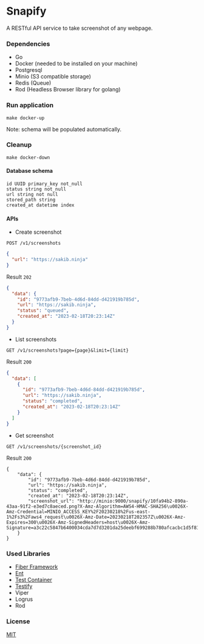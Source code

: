 # Snapify

A RESTful API service to take screenshot of any webpage.

### Dependencies

* Go
* Docker (needed to be installed on your machine)
* Postgresql
* Minio (S3 compatible storage)
* Redis (Queue)
* Rod (Headless Browser library for golang)

### Run application

```shell
make docker-up
```

Note: schema will be populated automatically.

### Cleanup

```shell
make docker-down
```

#### Database schema

```text
id UUID primary_key not_null
status string not_null
url string not null
stored_path string
created_at datetime index
```

#### APIs

* Create screenshot

`POST /v1/screenshots`

```json
{
  "url": "https://sakib.ninja"
}
```

Result `202`

```json
{
  "data": {
    "id": "9773afb9-7beb-4d6d-84dd-d421919b785d",
    "url": "https://sakib.ninja",
    "status": "queued",
    "created_at": "2023-02-18T20:23:14Z"
  }
}
```

* List screenshots

`GET /v1/screenshots?page={page}&limit={limit}`

Result `200`

```json
{
  "data": [
    {
      "id": "9773afb9-7beb-4d6d-84dd-d421919b785d",
      "url": "https://sakib.ninja",
      "status": "completed",
      "created_at": "2023-02-18T20:23:14Z"
    }
  ]
}
```

* Get screenshot

`GET /v1/screenshots/{screenshot_id}`

Result `200`

```text
{
    "data": {
        "id": "9773afb9-7beb-4d6d-84dd-d421919b785d",
        "url": "https://sakib.ninja",
        "status": "completed",
        "created_at": "2023-02-18T20:23:14Z",
        "screenshot_url": "http://minio:9000/snapify/10fa94b2-890a-43aa-91f2-e3ed7c8aeced.png?X-Amz-Algorithm=AWS4-HMAC-SHA256\u0026X-Amz-Credential=MINIO_ACCESS_KEY%2F20230218%2Fus-east-1%2Fs3%2Faws4_request\u0026X-Amz-Date=20230218T202357Z\u0026X-Amz-Expires=300\u0026X-Amz-SignedHeaders=host\u0026X-Amz-Signature=a3c22c5847b6400034cda7d7d3201da25deebf699288b780afcacbc1d5f814ec"
    }
}
```

### Used Libraries

- [Fiber Framework](https://docs.gofiber.io/)
- [Ent](https://entgo.io/)
- [Test Container](https://golang.testcontainers.org/)
- [Testify](https://github.com/stretchr/testify)
- Viper
- Logrus
- Rod

### License

[MIT](./LICENSE)

